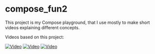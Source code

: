 # compose_fun2

This project is my Compose playground, that I use mostly to make short videos explaining different concepts.

Videos based on this project:

[![Video](https://img.youtube.com/vi/AgRI7vahoMI/0.jpg)](https://www.youtube.com/watch?v=AgRI7vahoMI)
[![Video](https://img.youtube.com/vi/J8cyMl8Fj0w/0.jpg)](https://www.youtube.com/watch?v=J8cyMl8Fj0w)
[![Video](https://img.youtube.com/vi/XsbR0ACfBlE/0.jpg)](https://www.youtube.com/watch?v=XsbR0ACfBlE)
